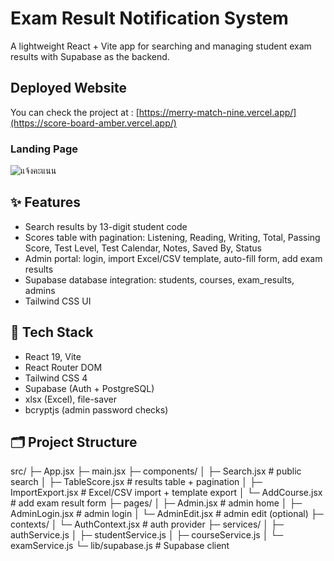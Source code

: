 # Exam Result Notification System

A lightweight React + Vite app for searching and managing student exam results with Supabase as the backend.

## Deployed Website
You can check the project at : [https://merry-match-nine.vercel.app/](https://score-board-amber.vercel.app/)

### Landing Page
![แจ้งคะแนน](https://github.com/user-attachments/assets/92528dff-97b8-4884-ace2-c44908151a51)

## ✨ Features
- Search results by 13-digit student code
- Scores table with pagination: Listening, Reading, Writing, Total, Passing Score, Test Level, Test Calendar, Notes, Saved By, Status
- Admin portal: login, import Excel/CSV template, auto-fill form, add exam results
- Supabase database integration: students, courses, exam_results, admins
- Tailwind CSS UI

## 🧱 Tech Stack
- React 19, Vite
- React Router DOM
- Tailwind CSS 4
- Supabase (Auth + PostgreSQL)
- xlsx (Excel), file-saver
- bcryptjs (admin password checks)


## 🗂️ Project Structure
src/
├─ App.jsx
├─ main.jsx
├─ components/
│  ├─ Search.jsx            # public search
│  ├─ TableScore.jsx        # results table + pagination
│  ├─ ImportExport.jsx      # Excel/CSV import + template export
│  └─ AddCourse.jsx         # add exam result form
├─ pages/
│  ├─ Admin.jsx             # admin home
│  ├─ AdminLogin.jsx        # admin login
│  └─ AdminEdit.jsx         # admin edit (optional)
├─ contexts/
│  └─ AuthContext.jsx       # auth provider
├─ services/
│  ├─ authService.js
│  ├─ studentService.js
│  ├─ courseService.js
│  └─ examService.js
└─ lib/supabase.js          # Supabase client
